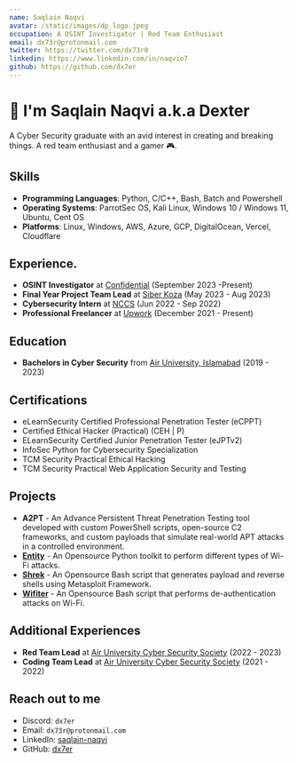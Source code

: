 ```yaml
---
name: Saqlain Naqvi
avatar: /static/images/dp_logo.jpeg
occupation: A OSINT Investigator | Red Team Enthusiast
email: dx73r@protonmail.com
twitter: https://twitter.com/dx73r0
linkedin: https://www.linkedin.com/in/naqvio7
github: https://github.com/dx7er
---
```


# 👋 I'm Saqlain Naqvi a.k.a Dexter 

A Cyber Security graduate with an avid interest in creating and breaking things. A red team enthusiast and a gamer 🎮.

## Skills

- **Programming Languages**: Python, C/C++, Bash, Batch and Powershell
- **Operating Systems**: ParrotSec OS, Kali Linux, Windows 10 / Windows 11, Ubuntu, Cent OS
- **Platforms**: Linux, Windows, AWS, Azure, GCP, DigitalOcean, Vercel, Cloudflare

## Experience.

- **OSINT Investigator** at <a href="https://www.linkedin.com/company/confidentialcompany/">Confidential</a> (September 2023 -Present)
- **Final Year Project Team Lead** at <a href="https://nastp.gov.pk/alpha">Siber Koza</a> (May 2023 - Aug 2023)
- **Cybersecurity Intern** at <a href="https://nccs.pk/">NCCS</a> (Jun 2022 - Sep 2022)
- **Professional Freelancer** at <a href="https://www.upwork.com/">Upwork</a> (December 2021 - Present)

## Education

- **Bachelors in Cyber Security** from [Air University, Islamabad](https://au.edu.pk/) (2019 - 2023)

## Certifications

- eLearnSecurity Certified Professional Penetration Tester (eCPPT)
- Certified Ethical Hacker (Practical) (CEH | P)
- ELearnSecurity Certified Junior Penetration Tester (eJPTv2)
- InfoSec Python for Cybersecurity Specialization
- TCM Security Practical Ethical Hacking
- TCM Security Practical Web Application Security and Testing

## Projects

- **A2PT** - An Advance Persistent Threat Penetration Testing tool developed with custom PowerShell scripts, open-source C2 frameworks, and custom payloads that simulate real-world APT attacks in a controlled environment.
- [**Entity**](https://github.com/dx7er/Entity) - An Opensource Python toolkit to perform different types of Wi-Fi attacks.
- [**Shrek**](https://github.com/dx7er/Shrek) - An Opensource Bash script that generates payload and reverse shells using Metasploit Framework.
- [**Wifiter**](https://github.com/dx7er/Wifiter) - An Opensource Bash script that performs de-authentication attacks on Wi-Fi.

## Additional Experiences

- **Red Team Lead** at [Air University Cyber Security Society](https://www.au.edu.pk/pages/Faculties/Computing_AI/Cyber_Security/dept_cyber_security_society.aspx) (2022 - 2023)
- **Coding Team Lead** at [Air University Cyber Security Society](https://www.au.edu.pk/pages/Faculties/Computing_AI/Cyber_Security/dept_cyber_security_society.aspx) (2021 - 2022)

## Reach out to me

- Discord: `dx7er`
- Email: `dx73r@protonmail.com`
- LinkedIn: [saqlain-naqvi](https://www.linkedin.com/in/naqvio7/)
- GitHub: [dx7er](https://github.com/dx7er)
